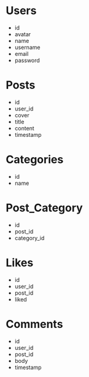 # Users

- id
- avatar
- name
- username
- email
- password

# Posts

- id
- user_id
- cover
- title
- content
- timestamp

# Categories

- id
- name

# Post_Category

- id
- post_id
- category_id

# Likes

- id
- user_id
- post_id
- liked

# Comments

- id
- user_id
- post_id
- body
- timestamp
